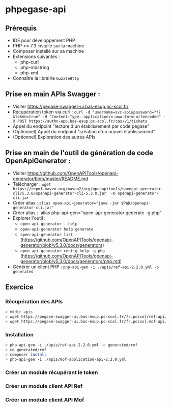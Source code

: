 # phpegase-api

## Prérequis

- IDE pour développement PHP
- PHP >= 7.3 installé sur la machine
- Composer installé sur sa machine
- Extensions suivantes :
  * php-curl
  * php-mbstring
  * php-xml
- Connaître la librairie `GuzzleHttp`

## Prise en main APIs Swagger :

- Visiter <https://pegase-swagger-ui.bas-esup.pc-scol.fr/>
- Récupération token via curl : `curl -d "username=svc-api&password=???&token=true" -H "Content-Type: application/x-www-form-urlencoded" -X POST https://authn-app.bas-esup.pc-scol.fr/cas/v1/tickets`
- Appel du endpoint "lecture d'un établissement par code pegase"
- (Optionnel) Appel du endpoint "création d'un nouvel établissement"
- (Optionnel) Exploration des autres APIs

## Prise en main de l'outil de génération de code OpenApiGenerator :

- Visiter <https://github.com/OpenAPITools/openapi-generator/blob/master/README.md>
- Télécharger : `wget https://repo1.maven.org/maven2/org/openapitools/openapi-generator-cli/5.3.0/openapi-generator-cli-5.3.0.jar  -O openapi-generator-cli.jar`
- Créer alias : `alias open-api-generator="java -jar $PWD/openapi-generator-cli.jar"`
- Créer alias : `alias php-api-gen="open-api-generator generate -g php"
- Explorer l'outil : 
    - `open-api-generator --help`
    - `open-api-generator help generate`
    - `open-api-generator list` (https://github.com/OpenAPITools/openapi-generator/blob/v5.3.0/docs/generators)
    - `open-api-generator config-help -g php` (https://github.com/OpenAPITools/openapi-generator/blob/v5.3.0/docs/generators/php.md)
- Générer un client PHP : `php-api-gen -i ./apis/ref-api-2.2.0.yml -o generated`

## Exercice

### Récupération des APIs

```bash
> mkdir apis
> wget https://pegase-swagger-ui.bas-esup.pc-scol.fr/fr.pcscol/ref-api/ref-api-2.2.0.yml -o apis/ref-api-2.2.0.yml
> wget https://pegase-swagger-ui.bas-esup.pc-scol.fr/fr.pcscol.mof-api/mof-application-api-v1/mof-application-api-v1-2.2.0.yml -o apis/mof-application-api-2.2.0.yml
```

### Installation

```bash
> php-api-gen -i ./apis/ref-api-2.2.0.yml -o generated/ref
> cd generated/ref
> composer install
> php-api-gen -i ./apis/mof-application-api-2.2.0.yml
```

### Créer un module récupérant le token

### Créer un module client API Ref

### Créer un module client API Mof
